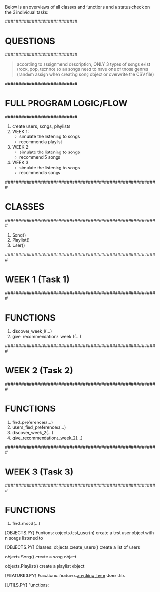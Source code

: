 Below is an overviews of all classes and functions and a status check on the 3
individual tasks:

###########################
# QUESTIONS #
###########################

> according to assignmend description, ONLY 3 types of songs exist (rock, pop, techno)
> so all songs need to have one of those genres (random assign when creating song object
> or overwrite the CSV file)



###########################
# FULL PROGRAM LOGIC/FLOW #
###########################

1) create users, songs, playlists
2) WEEK 1:
   - simulate the listening to songs
   - recommend a playlist 
3) WEEK 2:
   - simulate the listening to songs
   - recommend 5 songs 
4) WEEK 3:
   - simulate the listening to songs
   - recommend 5 songs


#########################################################
# CLASSES #
#########################################################

1. Song()
2. Playlist()
3. User()


#########################################################
# WEEK 1 (Task 1) #
#########################################################

# FUNCTIONS #
1. discover_week_1(...)
2. give_recommendations_week_1(...)



#########################################################
# WEEK 2 (Task 2) #
#########################################################

# FUNCTIONS #
1. find_preferences(...)
2. users_find_preferences(...)
3. discover_week_2(...)
4. give_recommendations_week_2(...)

#########################################################
# WEEK 3 (Task 3) #
#########################################################

# FUNCTIONS #
1. find_mood(...)


[OBJECTS.PY] Funtions:
objects.test_user(n)
    create a test user object with n songs listened to


[OBJECTS.PY] Classes:
objects.create_users()
    create a list of users

objects.Song()
    create a song object

objects.Playlist()
    create a playlist object


[FEATURES.PY] Functions:
features.[anything_here]()
    does this

[UTILS.PY] Functions:




